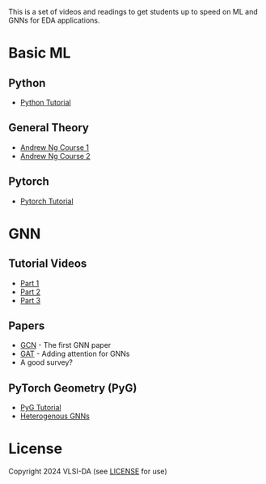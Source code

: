 
This is a set of videos and readings to get students up to speed on ML and GNNs for EDA applications.

# Basic ML

## Python
* [Python Tutorial](https://www.learnpython.org/)

## General Theory
* [Andrew Ng Course 1](https://www.youtube.com/playlist?list=PLkDaE6sCZn6FNC6YRfRQc_FbeQrF8BwGI)
* [Andrew Ng Course 2](https://www.youtube.com/playlist?list=PLkDaE6sCZn6Hn0vK8co82zjQtt3T2Nkqc)

## Pytorch
* [Pytorch Tutorial](https://pytorch.org/tutorials/beginner/basics/intro.html)

# GNN

## Tutorial Videos
* [Part 1](https://youtu.be/fOctJB4kVlM?si=nf8-Upzhv0_fu72q)
* [Part 2](https://youtu.be/ABCGCf8cJOE?si=kj3m7JUHCriBsN59)
* [Part 3](https://youtu.be/0YLZXjMHA-8?si=HTfaxqGfodzEjPi3)

## Papers
* [GCN](https://arxiv.org/abs/1609.02907) - The first GNN paper
* [GAT](https://arxiv.org/abs/1710.10903) - Adding attention for GNNs
* A good survey?

## PyTorch Geometry (PyG)
* [PyG Tutorial](https://pytorch-geometric.readthedocs.io/en/latest/get_started/introduction.html)
* [Heterogenous GNNs](https://pytorch-geometric.readthedocs.io/en/latest/tutorial/heterogeneous.html)


# License

Copyright 2024 VLSI-DA (see [LICENSE](LICENSE) for use)
